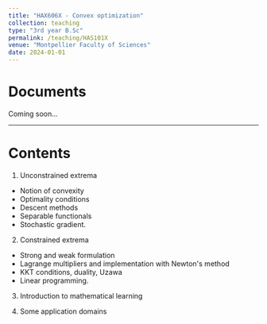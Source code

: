 ```yaml
---
title: "HAX606X - Convex optimization"
collection: teaching
type: "3rd year B.Sc"
permalink: /teaching/HAS101X
venue: "Montpellier Faculty of Sciences"
date: 2024-01-01
---
```


Documents
======

Coming soon...

***

Contents
======

1) Unconstrained extrema
- Notion of convexity
- Optimality conditions
- Descent methods
- Separable functionals
- Stochastic gradient.

2) Constrained extrema 
- Strong and weak formulation
- Lagrange multipliers and implementation with Newton's method
- KKT conditions, duality, Uzawa
- Linear programming.

3) Introduction to mathematical learning

4) Some application domains


